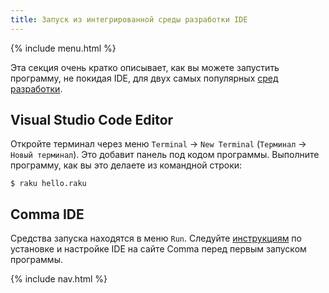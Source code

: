 ```yaml
---
title: Запуск из интегрированной среды разработки IDE
---
```


{% include menu.html %}

Эта секция очень кратко описывает, как вы можете запустить программу, не покидая
IDE, для двух самых популярных [сред разработки](../../editors-and-ides).

## Visual Studio Code Editor

Откройте терминал через меню `Terminal` → `New Terminal` (`Терминал` → `Новый терминал`).
Это добавит панель под кодом программы. Выполните программу, как вы это делаете
из командной строки:

```console
$ raku hello.raku
```

## Comma IDE

Средства запуска находятся в меню `Run`. Следуйте
[инструкциям](https://commaide.com/docs/running)
по установке и настройке IDE на сайте Comma перед первым запуском программы.

{% include nav.html %}
